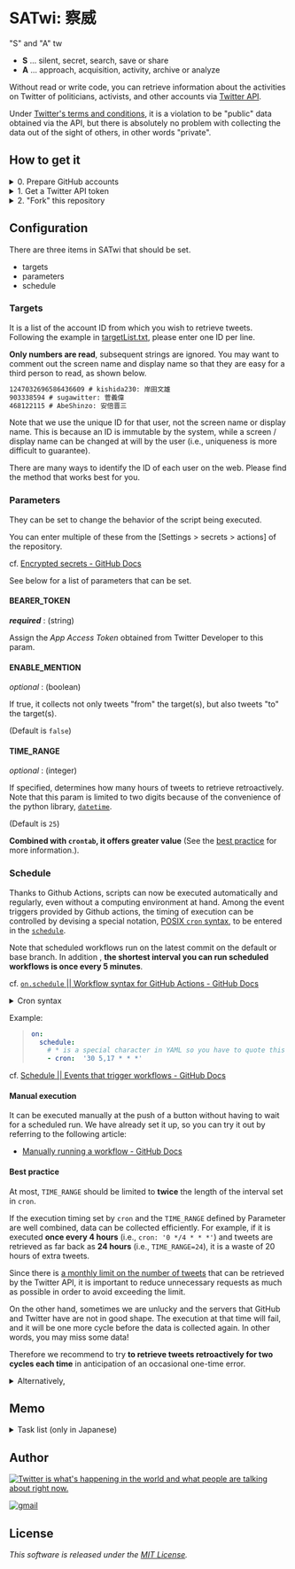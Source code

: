 # SATwi: 察威

"S" and "A" tw

- **S** ... silent, secret, search, save or share
- **A** ... approach, acquisition, activity, archive or analyze

Without read or write code, you can retrieve information about the activities on Twitter of politicians, activists, and other accounts via [Twitter API](https://developer.twitter.com/en/docs/twitter-api).

Under [Twitter's terms and conditions](https://developer.twitter.com/en/developer-terms), it is a violation to be "public" data obtained via the API, but there is absolutely no problem with collecting the data out of the sight of others, in other words "private".

## How to get it

<details>
<summary>0. Prepare GitHub accounts</summary>

To create a repository on github, you must obtain a github account.

- [Sign up || GitHub](https://github.com/signup)

</details>

<details>
<summary>1. Get a Twitter API token</summary>

Similarly, to use the Twitter API, you must obtain a Twitter developer account.

cf. [Getting access to the Twitter API | Docs | Twitter Developer Platform](https://developer.twitter.com/en/docs/twitter-api/getting-started/getting-access-to-the-twitter-api)

After sign up for dev, **save your App's key and tokens and keep them secure**.
On `SATwi`, we only use [_App Access Token_](https://developer.twitter.com/en/docs/authentication/oauth-2-0/bearer-tokens) a.k.a. `BEARER_TOKEN`.

- [Sign up || Twitter Developer Platform](https://developer.twitter.com/en/portal/petition/essential/basic-info)

</details>

<details>
<summary>2. "Fork" this repository</summary>

You can "fork" this repository and directly divert the script.
However, GitHub actually does not allow you to make the [forked repository](https://docs.github.com/en/get-started/quickstart/fork-a-repo) _private_.
Therefore, we will "import" this repository instead.

cf. [Importing a repository with GitHub Importer - GitHub Docs](https://docs.github.com/en/get-started/importing-your-projects-to-github/importing-source-code-to-github/importing-a-repository-with-github-importer)

1. Click [**Import repository**]
2. Enter the following URL:

- `https://github.com/Ningensei848/SATwi`

3. Name your new repository
4. Make repository visibility private
5. Click [**Begin import**]

</details>

## Configuration

There are three items in SATwi that should be set.

- targets
- parameters
- schedule

### Targets

It is a list of the account ID from which you wish to retrieve tweets.
Following the example in [targetList.txt](./targetList.txt), please enter one ID per line.

**Only numbers are read**, subsequent strings are ignored.
You may want to comment out the screen name and display name so that they are easy for a third person to read, as shown below.

```txt:targetList.txt
1247032696586436609 # kishida230: 岸田文雄
903338594 # sugawitter: 菅義偉
468122115 # AbeShinzo: 安倍晋三
```

Note that we use the unique ID for that user, not the screen name or display name.
This is because an ID is immutable by the system, while a screen / display name can be changed at will by the user (i.e., uniqueness is more difficult to guarantee).

There are many ways to identify the ID of each user on the web.
Please find the method that works best for you.

### Parameters

They can be set to change the behavior of the script being executed.

You can enter multiple of these from the [Settings > secrets > actions] of the repository.

cf. [Encrypted secrets - GitHub Docs](https://docs.github.com/en/actions/security-guides/encrypted-secrets#creating-encrypted-secrets-for-a-repository)

See below for a list of parameters that can be set.

#### BEARER_TOKEN

_**required**_ : (string)

Assign the _App Access Token_ obtained from Twitter Developer to this param.

#### ENABLE_MENTION

_optional_ : (boolean)

If true, it collects not only tweets "from" the target(s), but also tweets "to" the target(s).

(Default is `false`)

#### TIME_RANGE

_optional_ : (integer)

If specified, determines how many hours of tweets to retrieve retroactively.
Note that this param is limited to two digits because of the convenience of the python library, [`datetime`](https://docs.python.org/3/library/datetime.html#timedelta-objects).

(Default is `25`)

**Combined with `crontab`, it offers greater value** (See the [best practice](#best-practice) for more information.).

### Schedule

Thanks to Github Actions, scripts can now be executed automatically and regularly, even without a computing environment at hand.
Among the event triggers provided by Github actions, the timing of execution can be controlled by devising a special notation, [POSIX `cron` syntax](https://pubs.opengroup.org/onlinepubs/9699919799/utilities/crontab.html#tag_20_25_07), to be entered in the [`schedule`](https://docs.github.com/en/actions/using-workflows/events-that-trigger-workflows#schedule).

Note that scheduled workflows run on the latest commit on the default or base branch.
In addition , **the shortest interval you can run scheduled workflows is once every 5 minutes**.

cf. [`on.schedule` || Workflow syntax for GitHub Actions - GitHub Docs](https://docs.github.com/en/actions/using-workflows/workflow-syntax-for-github-actions#onschedule)

<details>
<summary>Cron syntax</summary>

> Cron syntax has five fields separated by a space, and each field represents a unit of time.

```txt
┌───────────── minute (0 - 59)
│ ┌───────────── hour (0 - 23)
│ │ ┌───────────── day of the month (1 - 31)
│ │ │ ┌───────────── month (1 - 12 or JAN-DEC)
│ │ │ │ ┌───────────── day of the week (0 - 6 or SUN-SAT)
│ │ │ │ │
│ │ │ │ │
│ │ │ │ │
* * * * *
```

</details>

Example:

> ```yml
> on:
>   schedule:
>     # * is a special character in YAML so you have to quote this string
>     - cron:  '30 5,17 * * *'
> ```

cf. [Schedule || Events that trigger workflows - GitHub Docs](https://docs.github.com/en/actions/using-workflows/events-that-trigger-workflows#schedule)

#### Manual execution

It can be executed manually at the push of a button without having to wait for a scheduled run.
We have already set it up, so you can try it out by referring to the following article:

- [Manually running a workflow - GitHub Docs](https://docs.github.com/en/actions/managing-workflow-runs/manually-running-a-workflow)

#### Best practice

At most, `TIME_RANGE` should be limited to **twice** the length of the interval set in `cron`.

If the execution timing set by `cron` and the `TIME_RANGE` defined by Parameter are well combined, data can be collected efficiently.
For example, if it is executed **once every 4 hours** (i.e., `cron: '0 */4 * * *'`) and tweets are retrieved as far back as **24 hours** (i.e., `TIME_RANGE=24`), it is a waste of 20 hours of extra tweets.

Since there is [a monthly limit on the number of tweets](https://developer.twitter.com/en/docs/twitter-api/tweet-caps) that can be retrieved by the Twitter API, it is important to reduce unnecessary requests as much as possible in order to avoid exceeding the limit.

On the other hand, sometimes we are unlucky and the servers that GitHub and Twitter have are not in good shape.
The execution at that time will fail, and it will be one more cycle before the data is collected again.
In other words, you may miss some data!

Therefore we recommend to try **to retrieve tweets retroactively for two cycles each time** in anticipation of an occasional one-time error.

<details>
<summary>Alternatively,</summary>

If you are a LINE user, you can register with [LINE Notify](https://notify-bot.line.me) and set up the service to send notifications in case of failure, setting `LINE_ACCESS_TOKEN` in the parameter.

Please let us know in [the Issue](https://github.com/Ningensei848/SATwi/issues) if you have any wishes for integration with other notification services.

</details>

## Memo

<details>
<summary>Task list (only in Japanese)</summary>

### WIP

- [x] 過去 24 時間に投稿されたツイートを収集し、日毎にファイルを分けて保存する
- [x] 指定した時間ごとに定期実行する via GitHub Actions
- [ ] いいね欄のツイートも別途保管する
- [x] 失敗時に LINE 通知する
- [x] **対象に対してメンションされたツイート**も収集し、日毎にファイルを分けて保存する

### TODO

- [ ] RT したツイートは収集しない (exclude tweets)
- [ ] LIKE したツイートは不要 (exclude likes)
- [ ] ID だけを抜き出した一覧ファイルを作り、再配布可能にする
- [ ] 画像や動画等も抜いてきて保存する
- [ ] 画像つきのツイートを行なった時、画像+本文でLINEに通知する
- [ ] 画像が取得されるごとに LINE 通知する（現在は失敗時のみ対応）
- [ ] 集めたツイートを規約に沿って公開できるサイト
  - [ ] 削除済みのツイを一覧で見る
- [ ] もっと実行頻度を上げたい人のための Tips を用意

#### via Jupyter notebook on Colab

- [ ] 過去 3200 件分のツイートも取得する
- [ ] Follow 一覧を取得する
- [ ] Follower 一覧を取得する
- [ ] OAuth 1.0a に対応する

</details>

## Author

[![Twitter is what's happening in the world and what people are talking about right now.](https://img.shields.io/badge/@Ningensei848-%231DA1F2.svg?&style=for-the-badge&logo=twitter&logoColor=white)](https://twitter.com/Ningensei848)

[![gmail](https://img.shields.io/badge/k.kubokawa@klis.tsukuba.ac.jp-%23757575.svg?&style=for-the-badge&logo=gmail&logoColor=EA4335)](mailto:k.kubokawa@klis.tsukuba.ac.jp)

## License

_This software is released under the [MIT License](LICENSE)._
